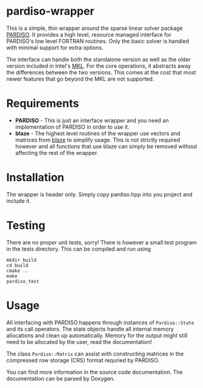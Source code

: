 # pardiso-wrapper
This is a simple, thin wrapper around the sparse linear solver package [PARDISO](https://www.pardiso-project.org/).
It provides a high level, resource managed interface for PARDISO's low level FORTRAN routines.
Only the basic solver is handled with minimal support for extra options.

The interface can handle both the standalone version as well as the older version included in Intel's
[MKL](https://software.intel.com/en-us/mkl).
For the core operations, it abstracts away the differences between the two versions.
This comes at the cost that most newer features that go beyond the MKL are not supported.

# Requirements
- **PARDISO** - This is just an interface wrapper and you need an implementation of PARDISO in order to use it.
- **blaze** - The highest level routines of the wrapper use vectors and matrices from
         [blaze](https://bitbucket.org/blaze-lib/blaze/src/master/) to simplify usage.
         This is not strictly required however and all functions that use blaze can simply be removed without
         affecting the rest of the wrapper.

# Installation
The wrapper is header only.
Simply copy pardiso.hpp into you project and include it.

# Testing
There are no proper unit tests, sorry!
There is however a small test program in the tests directory.
This can be compiled and run using 
```
mkdir build
cd build
cmake ..
make
pardiso_test
```

# Usage
All interfacing with PARDISO happens through instances of `Pardiso::State` and its call operators.
The state objects handle all internal memory allocations and clean up automatically.
Memory for the output might still need to be allocated by the user, read the documentation!

The class `Pardiso::Matrix` can assist with constructing matrices in the compressed row storage (CRS) format
requried by PARDISO.

You can find more information in the source code documentation.
The documentation can be parsed by Doxygen.
